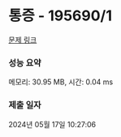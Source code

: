 # 통증 - 195690/1 

[문제 링크](https://level.goorm.io/exam/195690/%ED%86%B5%EC%A6%9D/quiz/1) 

### 성능 요약

메모리: 30.95 MB, 시간: 0.04 ms

### 제출 일자

2024년 05월 17일 10:27:06

